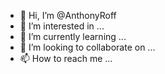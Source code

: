 - 👋 Hi, I’m @AnthonyRoff
- 👀 I’m interested in ...
- 🌱 I’m currently learning ...
- 💞️ I’m looking to collaborate on ...
- 📫 How to reach me ...

<!---
AnthonyRoff/AnthonyRoff is a ✨ special ✨ repository because its `README.md` (this file) appears on your GitHub profile.
You can click the Preview link to take a look at your changes.
--->
